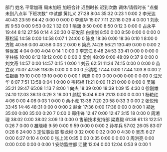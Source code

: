 部门	姓名	平常加班	周末加班	加班合计	迟到时长	迟到次数	调休/请假时长	"点餐未到八点半
下班次数"
中试部	黄礼义	27:28	8:04	35:32	0:23	1	0:00	2
	李光达	40:43	23:59	64:42	0:00	0	0:00	0
	李建华	15:07	7:11	22:18	0:29	4	0:00	1
	刘永辉	9:53	0:00	9:53	0:02	1	32:00	1
	喻潇	8:50	0:00	8:50	0:12	3	0:00	0
	占永平	19:44	8:12	27:56	0:14	4	20:30	0
研发部	白俊剑	8:50	0:00	8:50	0:00	0	0:00	0
	蔡松延	14:58	0:00	14:58	0:07	1	24:00	0
	陈良	18:36	0:00	18:36	0:10	1	8:00	0
	方陈	40:56	0:00	40:56	0:03	2	0:00	6
	简亮	74:28	56:21	130:49	0:00	0	0:00	2
	蒋世富	4:04	0:00	4:04	0:14	1	0:00	0
	李志江	8:48	24:53	33:41	0:00	0	0:00	0
	李柱栋	10:00	8:12	18:12	0:00	0	0:00	0
	梁剑	48:09	0:00	48:09	0:37	9	0:00	0
	刘文奇	14:57	0:00	14:57	0:15	1	0:00	1
	刘云	62:51	11:24	74:15	0:00	0	0:00	0
	苗立双	70:07	47:58	118:05	0:00	0	0:00	0
	邱清松	17:44	0:00	17:44	1:03	8	0:00	2
	任银善	19:10	0:00	19:10	0:00	0	0:00	1
	陶嵩	0:00	0:00	0:00	0:00	0	0:00	0
	汪光华	6:07	7:51	13:58	0:04	1	0:00	0
	韦邦根	11:21	0:00	11:21	0:00	0	0:00	0
	吴曦	35:21	29:47	65:08	1:13	7	8:00	1
	向杰	18:39	0:00	18:39	1:09	15	4:30	0
	徐刚雄	24:10	12:03	36:13	0:29	3	16:00	1
	颜斌	15:04	6:09	21:13	0:00	0	0:00	1
	杨艳红	4:06	0:00	4:06	0:03	1	0:00	0
	余小虎	13:38	7:20	20:58	0:33	3	0:00	2
	张悦玲	33:45	14:46	48:31	0:00	0	0:00	2
	赵金	17:36	0:00	17:36	0:00	0	8:00	1
	郑达	35:00	0:00	35:00	0:20	7	0:00	0
	郑伟锋	12:47	0:00	12:47	3:15	18	0:00	0
	周湘理	38:02	0:00	38:02	3:09	13	0:00	0
售前技术支持部	梁嘉毅	61:38	61:13	122:51	0:26	7	0:00	0
	雒晓峰	9:59	0:00	9:59	0:00	0	0:00	2
	孙孝兵	57:02	26:05	83:07	0:28	6	24:00	3
定位事业部	黎龙彬	0:32	0:00	0:32	0:00	0	4:30	0
	吴杰	6:27	0:00	6:27	0:10	4	0:00	0
	张上沭	0:35	0:00	0:35	0:00	0	0:00	0
	周洪亮	0:00	0:00	0:00	0:00	0	0:00	1
安防监控部	江健	12:04	0:00	12:04	0:53	9	0:00	1
